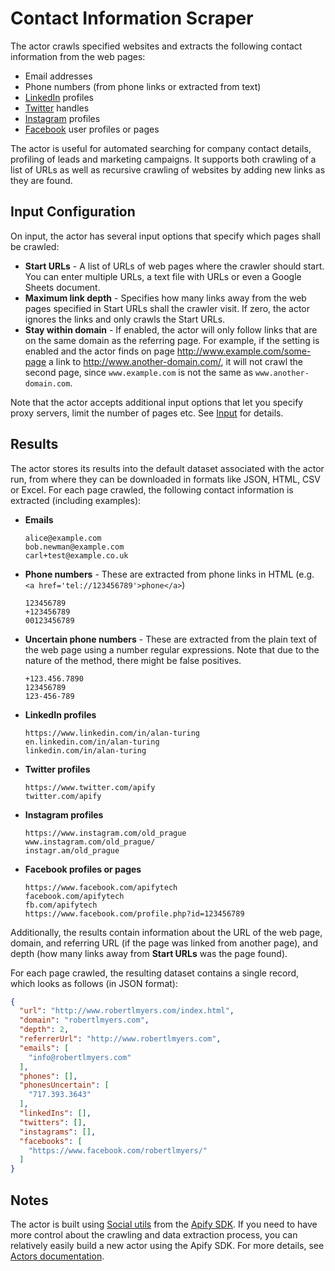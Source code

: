 # Contact Information Scraper

The actor crawls specified websites and extracts the following contact information from the web pages:

- Email addresses
- Phone numbers (from phone links or extracted from text)
- [LinkedIn](https://www.linkedin.com/) profiles
- [Twitter](https://twitter.com/) handles
- [Instagram](https://www.instagram.com/) profiles
- [Facebook](https://www.facebook.com/) user profiles or pages

The actor is useful for automated searching for company contact details, profiling of leads
and marketing campaigns. It supports both crawling of a list of URLs as well as recursive crawling of websites
by adding new links as they are found.

<!-- TODO: link to blog post once published -->


## Input Configuration

On input, the actor has several input options that specify which pages shall be crawled:

- **Start URLs** - A list of URLs of web pages where the crawler should start. You can enter multiple URLs,
  a text file with URLs or even a Google Sheets document. 
- **Maximum link depth** - Specifies how many links away from the web pages specified in Start URLs
  shall the crawler visit. If zero, the actor ignores the links and only crawls the Start URLs.
- **Stay within domain** - If enabled, the actor will only follow links that are on the same domain as the referring page.
  For example, if the setting is enabled and the actor finds on page http://www.example.com/some-page
  a link to http://www.another-domain.com/, it will not crawl the second page,
  since `www.example.com` is not the same as `www.another-domain.com`.

Note that the actor accepts additional input options that let you specify proxy servers, limit the number of pages etc.
See [Input](?section=input-schema) for details.


## Results

The actor stores its results into the default dataset associated with the actor run,
from where they can be downloaded in formats like JSON, HTML, CSV or Excel.
For each page crawled, the following contact information is extracted (including examples):

- **Emails**
  ```
  alice@example.com
  bob.newman@example.com
  carl+test@example.co.uk
  ```
- **Phone numbers** - These are extracted from phone links in HTML (e.g. `<a href='tel://123456789'>phone</a>`)
  ```
  123456789
  +123456789
  00123456789
  ```
- **Uncertain phone numbers** - These are extracted from the plain text of the web page using a number regular expressions.
  Note that due to the nature of the method, there might be false positives.
  ```
  +123.456.7890
  123456789
  123-456-789
  ```
- **LinkedIn profiles**
  ```
  https://www.linkedin.com/in/alan-turing
  en.linkedin.com/in/alan-turing
  linkedin.com/in/alan-turing
  ```
- **Twitter profiles**
  ```
  https://www.twitter.com/apify
  twitter.com/apify
  ```
- **Instagram profiles**
  ```
  https://www.instagram.com/old_prague
  www.instagram.com/old_prague/
  instagr.am/old_prague
  ```
- **Facebook profiles or pages**
  ```
  https://www.facebook.com/apifytech
  facebook.com/apifytech
  fb.com/apifytech
  https://www.facebook.com/profile.php?id=123456789
  ```

Additionally, the results contain information about the URL of the web page, domain,
and referring URL (if the page was linked from another page), and depth (how many links away from **Start URLs** was the page found).

For each page crawled, the resulting dataset contains a single record, which looks as follows (in JSON format):

```json
{
  "url": "http://www.robertlmyers.com/index.html",
  "domain": "robertlmyers.com",
  "depth": 2,
  "referrerUrl": "http://www.robertlmyers.com",
  "emails": [
    "info@robertlmyers.com"
  ],
  "phones": [],
  "phonesUncertain": [
    "717.393.3643"
  ],
  "linkedIns": [],
  "twitters": [],
  "instagrams": [],
  "facebooks": [
    "https://www.facebook.com/robertlmyers/"
  ]
}
```


## Notes

The actor is built using [Social utils](https://sdk.apify.com/docs/api/social) from the [Apify SDK](https://sdk.apify.com).
If you need to have more control about the crawling and data extraction process, you can relatively 
easily build a new actor using the Apify SDK. For more details, see [Actors documentation](https://apify.com/docs). 
